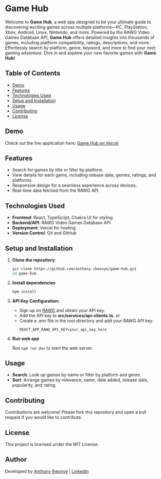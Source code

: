 # Game Hub

Welcome to **Game Hub**, a web app designed to be your ultimate guide to discovering exciting games across multiple platforms—PC, PlayStation, Xbox, Android, Linux, Nintendo, and more. Powered by the RAWG Video Games Database API, **Game Hub** offers detailed insights into thousands of games, including platform compatibility, ratings, descriptions, and more. Effortlessly search by platform, genre, keyword, and more to find your next gaming adventure. Dive in and explore your new favorite games with **Game Hub!**

## Table of Contents

- [Demo](#demo)
- [Features](#features)
- [Technologies Used](#technologies-used)
- [Setup and Installation](#setup-and-installation)
- [Usage](#usage)
- [Contributing](#contributing)
- [License](#license)

## Demo

Check out the live application here: [Game Hub on Vercel](https://game-hub-omega-lilac.vercel.app/)

## Features

- Search for games by title or filter by platform.
- View details for each game, including release date, genres, ratings, and platforms.
- Responsive design for a seamless experience across devices.
- Real-time data fetched from the RAWG API.

## Technologies Used

- **Frontend**: React, TypeScript, Chakra UI for styling
- **Backend/API**: RAWG Video Games Database API
- **Deployment**: Vercel for hosting
- **Version Control**: Git and GitHub

## Setup and Installation

1. **Clone the repository**:

   ```bash
   git clone https://github.com/anthony-iheonye/game-hub.git
   cd game-hub

   ```

2. **Install dependencies**

   ```bash
   npm install

   ```

3. **API Key Configuration:**

   - Sign up on [RAWG](https://rawg.io/apidocs) and obtain your API key.
   - Add the API key to **src/services/api-clients.ts.**
     or
   - Create a .env file in the root directory and add your RAWG API key:
     ```env
     REACT_APP_RAWG_API_KEY=your_api_key_here
     ```

4. **Run web app**

   Run `npm run dev` to start the web server.

## Usage

- **Search**: Look up games by name or filter by platform and genre.
- **Sort**: Arrange games by relevance, name, date added, release date, popularity, and rating.

## Contributing

Contributions are welcome! Please fork this repository and open a pull request if you would like to contribute.

## License

This project is licensed under the MIT License.

## Author

Developed by [Anthony Iheonye](https://github.com/anthony-iheonye) | [LinkedIn](https://www.linkedin.com/in/anthony-iheonye/)
